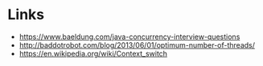 # Links
* https://www.baeldung.com/java-concurrency-interview-questions
* http://baddotrobot.com/blog/2013/06/01/optimum-number-of-threads/
* https://en.wikipedia.org/wiki/Context_switch